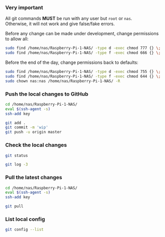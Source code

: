 ### Very important

All git commands **MUST** be run with any user but `root` or `nas`.  
Otherwise, it will not work and give false/fake errors.  

Before any change can be made under development, change permissions to allow all:

```bash
sudo find /home/nas/Raspberry-Pi-1-NAS/ -type d -exec chmod 777 {} \;
sudo find /home/nas/Raspberry-Pi-1-NAS/ -type f -exec chmod 666 {} \;
```

Before the end of the day, change permissions back to defaults:

```bash
sudo find /home/nas/Raspberry-Pi-1-NAS/ -type d -exec chmod 755 {} \;
sudo find /home/nas/Raspberry-Pi-1-NAS/ -type f -exec chmod 644 {} \;
sudo chown nas:nas /home/nas/Raspberry-Pi-1-NAS/ -R
```

### Push the local changes to GitHub

```bash
cd /home/nas/Raspberry-Pi-1-NAS/
eval $(ssh-agent -s)
ssh-add key
```

```bash
git add .
git commit -m 'wip'
git push -u origin master
```

### Check the local changes

```bash
git status
```

```bash
git log -3
```

### Pull the latest changes

```bash
cd /home/nas/Raspberry-Pi-1-NAS/
eval $(ssh-agent -s)
ssh-add key
```

```bash
git pull
```

### List local config

```bash
git config --list
```
